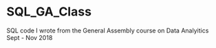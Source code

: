 # SQL_GA_Class

SQL code I wrote from the General Assembly course on Data Analyitics Sept - Nov 2018
